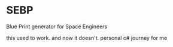 # SEBP
Blue Print generator for Space Engineers

this used to work. and now it doesn't. personal c# journey for me
